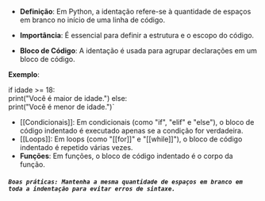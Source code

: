 
- **Definição**: Em Python, a identação refere-se à quantidade de espaços em branco no início de uma linha de código.

- **Importância**: É essencial para definir a estrutura e o escopo do código.

- **Bloco de Código**: A identação é usada para agrupar declarações em um bloco de código.

**Exemplo**:

if idade >= 18:     
	print("Você é maior de idade.") 
else:     
	print("Você é menor de idade.")`

- [[Condicionais]]: Em condicionais (como "if", "elif" e "else"), o bloco de código indentado é executado apenas se a condição for verdadeira.
- [[Loops]]: Em loops (como "[[for]]" e "[[while]]"), o bloco de código indentado é repetido várias vezes.
- **Funções**: Em funções, o bloco de código indentado é o corpo da função.

##### `Boas práticas: Mantenha a mesma quantidade de espaços em branco em toda a indentação para evitar erros de sintaxe.`